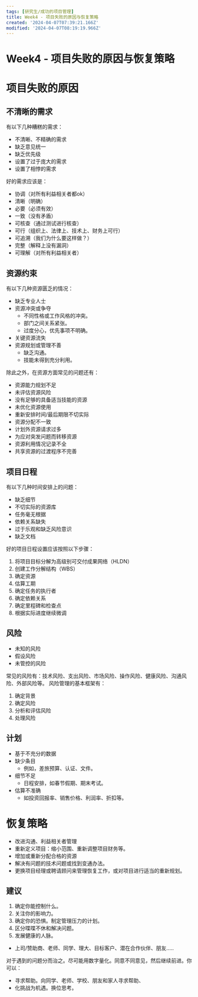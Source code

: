 ```yaml
---
tags: [研究生/成功的项目管理]
title: Week4 - 项目失败的原因与恢复策略
created: '2024-04-07T07:39:21.166Z'
modified: '2024-04-07T08:19:19.966Z'
---
```


# Week4 - 项目失败的原因与恢复策略
# 项目失败的原因
## 不清晰的需求
有以下几种糟糕的需求：
- 不清晰、不精确的需求
- 缺乏意见统一
- 缺乏优先级
- 设置了过于庞大的需求
- 设置了相悖的需求

好的需求应该是：
- 协调（对所有利益相关者都ok）
- 清晰（明确）
- 必要（必须有效）
- 一致（没有矛盾）
- 可核查（通过测试进行核查）
- 可行（组织上、法律上、技术上、财务上可行）
- 可追溯（我们为什么要这样做？）
- 完整（解释上没有漏洞）
- 可理解（对所有利益相关者）

## 资源约束
有以下几种资源匮乏的情况：
- 缺乏专业人士
- 资源冲突或争夺
  - 不同性格或工作风格的冲突。
  - 部门之间关系紧张。
  - 过度分心，优先事项不明确。
- 关键资源流失
- 资源规划或管理不善
  - 缺乏沟通。
  - 技能未得到充分利用。

除此之外，在资源方面常见的问题还有：
- 资源能力规划不足
- 未评估资源风险
- 没有足够的具备适当技能的资源
- 未优化资源使用
- 重新安排时间/最后期限不切实际
- 资源分配不一致
- 计划外资源请求过多
- 为应对突发问题而转移资源
- 资源利用情况记录不全
- 共享资源的过渡程序不完善

## 项目日程
有以下几种时间安排上的问题：
- 缺乏细节
- 不切实际的资源库
- 任务毫无根据
- 依赖关系缺失
- 过于乐观和缺乏风险意识
- 缺乏文档

好的项目日程设置应该按照以下步骤：
1. 将项目目标分解为高级别可交付成果网络（HLDN）
2. 创建工作分解结构（WBS）
3. 确定资源
4. 估算工期
5. 确定任务的执行者
6. 确定依赖关系
7. 确定里程碑和检查点
8. 根据实际进度继续微调

## 风险
- 未知的风险
- 假设风险
- 未管控的风险

常见的风险有：技术风险、支出风险、市场风险、操作风险、健康风险、沟通风险、外部风险等。
风险管理的基本框架有：
1. 确定背景
2. 确定风险
3. 分析和评估风险
4. 处理风险

## 计划
- 基于不充分的数据
- 缺少条目
  - 例如，差旅预算、认证、文件。
- 细节不足
  - 日程安排，如春节假期、期末考试。
- 估算不准确
  - 如投资回报率、销售价格、利润率、折扣等。

# 恢复策略
- 改进沟通、利益相关者管理
- 重新定义项目：缩小范围、重新调整项目财务等。
- 增加或重新分配合格的资源
- 解决有问题的技术问题或找到变通办法。
- 更换项目经理或聘请顾问来管理恢复工作，或对项目进行适当的重新规划。

## 建议
1. 确定你能控制什么。
2. 关注你的影响力。
3. 确定你的恐惧。制定管理压力的计划。
4. 区分喋喋不休和解决问题。
5. 发展健康的人脉。
  - 上司/赞助商、老师、同学、理大、目标客户、潜在合作伙伴、朋友.....

对于遇到的问题分而治之。尽可能用数字量化。同意不同意见，然后继续前进。你可以：
- 寻求帮助。向同学、老师、学校、朋友和家人寻求帮助、 
- 化挑战为机遇。换位思考。





